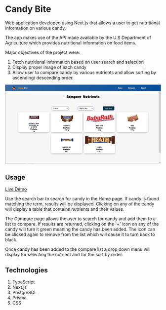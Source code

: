 # Candy Bite
Web application developed using Next.js that allows a user to get nutritional information on various candy.

The app makes use of the API made available by the U.S Department of Agriculture which provides
nutritional information on food items.

Major objectives of the project were:
  1. Fetch nutritional information based on user search and selection
  2. Display proper image of each candy
  3. Allow user to compare candy by various nutrients and allow sorting by ascending/ descending order.

<img src="https://raw.githubusercontent.com/JesseRM/candy_bite/main/screenshot/candy_bite.jpg" width="600">

## Usage
[Live Demo](https://candy-bite.onrender.com)

Use the search bar to search for candy in the Home page. If candy is found matching the term, results will be displayed.
Clicking on any of the candy will display a table that contains nutrients and their values.

The Compare page allows the user to search for candy and add them to a list to compare. If results are returned, clicking
on the '+' icon on any of the candy will turn it green meaning the candy has been added.  The icon can be clicked
again to remove from the list which will cause it to turn back to black.

Once candy has been added to the compare list a drop down menu will display for selecting the nutrient and for the 
sort by order.

## Technologies
  1. TypeScript
  2. Next.js
  3. PostgreSQL
  4. Prisma
  5. CSS
